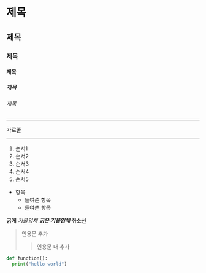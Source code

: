 # 제목
## 제목
### 제목
#### 제목
##### 제목
###### 제목

---
가로줄
***

1. 순서1
3. 순서2
5. 순서3
2. 순서4
4. 순서5

* 항목
  + 들여쓴 항목
  - 들여쓴 항목

**굵게** *기울임체* ***굵은 기울임체*** ~~취소선~~

> 인용문 추가
>> 인용문 내 추가

``` python
def function():
  print("hello world")
```
      

